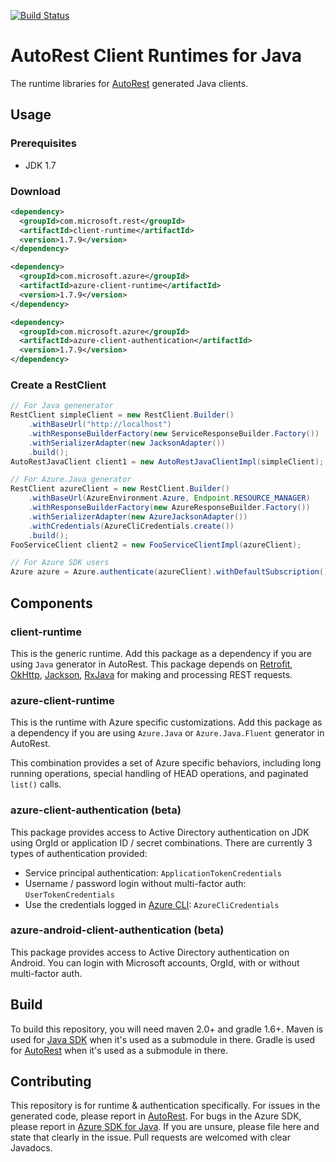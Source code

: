 [![Build Status](https://travis-ci.org/Azure/autorest-clientruntime-for-java.svg?branch=javavnext)](https://travis-ci.org/Azure/autorest-clientruntime-for-java)

# AutoRest Client Runtimes for Java
The runtime libraries for [AutoRest](https://github.com/azure/autorest) generated Java clients. 

## Usage

### Prerequisites

- JDK 1.7

### Download

```xml
<dependency>
  <groupId>com.microsoft.rest</groupId>
  <artifactId>client-runtime</artifactId>
  <version>1.7.9</version>
</dependency>

<dependency>
  <groupId>com.microsoft.azure</groupId>
  <artifactId>azure-client-runtime</artifactId>
  <version>1.7.9</version>
</dependency>

<dependency>
  <groupId>com.microsoft.azure</groupId>
  <artifactId>azure-client-authentication</artifactId>
  <version>1.7.9</version>
</dependency>
```

### Create a RestClient

```java
// For Java genenerator
RestClient simpleClient = new RestClient.Builder()
    .withBaseUrl("http://localhost")
    .withResponseBuilderFactory(new ServiceResponseBuilder.Factory())
  	.withSerializerAdapter(new JacksonAdapter())
  	.build();
AutoRestJavaClient client1 = new AutoRestJavaClientImpl(simpleClient);

// For Azure.Java generator
RestClient azureClient = new RestClient.Builder()
    .withBaseUrl(AzureEnvironment.Azure, Endpoint.RESOURCE_MANAGER)
    .withResponseBuilderFactory(new AzureResponseBuilder.Factory())
  	.withSerializerAdapter(new AzureJacksonAdapter())
    .withCredentials(AzureCliCredentials.create())
  	.build();
FooServiceClient client2 = new FooServiceClientImpl(azureClient);

// For Azure SDK users
Azure azure = Azure.authenticate(azureClient).withDefaultSubscription();
```

## Components

### client-runtime
This is the generic runtime. Add this package as a dependency if you are using `Java` generator in AutoRest. This package depends on [Retrofit](https://github.com/square/retrofit), [OkHttp](https://github.com/square/okhttp), [Jackson](http://wiki.fasterxml.com/JacksonHome), [RxJava](https://github.com/ReactiveX/RxJava) for making and processing REST requests.

### azure-client-runtime
This is the runtime with Azure specific customizations. Add this package as a dependency if you are using `Azure.Java` or `Azure.Java.Fluent` generator in AutoRest.

This combination provides a set of Azure specific behaviors, including long running operations, special handling of HEAD operations, and paginated `list()` calls.

### azure-client-authentication (beta)
This package provides access to Active Directory authentication on JDK using OrgId or application ID / secret combinations. There are currently 3 types of authentication provided:

- Service principal authentication: `ApplicationTokenCredentials`
- Username / password login without multi-factor auth: `UserTokenCredentials`
- Use the credentials logged in [Azure CLI](https://github.com/azure/azure-cli): `AzureCliCredentials`

### azure-android-client-authentication (beta)
This package provides access to Active Directory authentication on Android. You can login with Microsoft accounts, OrgId, with or without multi-factor auth.

## Build
To build this repository, you will need maven 2.0+ and gradle 1.6+.
Maven is used for [Java SDK](https://github.com/Azure/azure-sdk-for-java) when it's used as a submodule in there. Gradle is used for [AutoRest](https://github.com/Azure/autorest) when it's used as a submodule in there.

## Contributing
This repository is for runtime & authentication specifically. For issues in the generated code, please report in [AutoRest](https://github.com/Azure/autorest). For bugs in the Azure SDK, please report in [Azure SDK for Java](https://github.com/Azure/azure-sdk-for-java). If you are unsure, please file here and state that clearly in the issue. Pull requests are welcomed with clear Javadocs.

